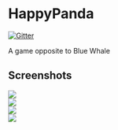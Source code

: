 # HappyPanda

[![Gitter](https://badges.gitter.im/BashMug/HappyPanda.svg)](https://gitter.im/BashMug/HappyPanda?utm_source=badge&utm_medium=badge&utm_campaign=pr-badge)

A game opposite to Blue Whale

## Screenshots

<div>
 <div><img src="/Docs/Screenshots/Screenshot_1509038977.png"></div>
 <div><img src="/Docs/Screenshots/layout-2017-10-26-230457.png"></div>
 <div><img src="/Docs/Screenshots/Screenshot_1509038985.png"></div>
 <div><img src="/Docs/Screenshots/layout-2017-10-26-230046.png"></div>
</div>